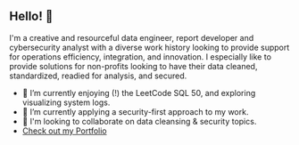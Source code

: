 ## Hello! 👋

I'm a creative and resourceful data engineer, report developer and cybersecurity analyst with a diverse work history looking to provide support for operations efficiency, integration, and innovation.
I especially like to provide solutions for non-profits looking to have their data cleaned, standardized, readied for analysis, and secured.

- 🔭 I’m currently enjoying (!) the LeetCode SQL 50, and exploring visualizing system logs.
- 🌱 I’m currently applying a security-first approach to my work.
- 👯 I'm looking to collaborate on data cleansing & security topics.
- <a href="https://github.com/HubBry/Portfolio?tab=readme-ov-file#hey-its-brian-miclette-here">Check out my Portfolio</a>

